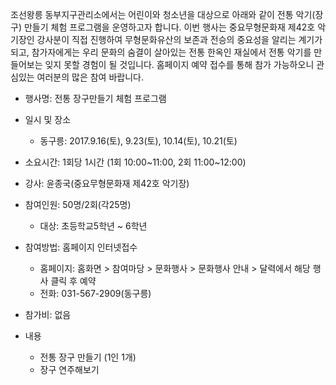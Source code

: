 조선왕릉 동부지구관리소에서는 어린이와 청소년을 대상으로 아래와 같이 전통 악기(장구) 만들기 체험 프로그램을 운영하고자 합니다. 이번 행사는 중요무형문화재 제42호 악기장인 강사분이 직접 진행하여 무형문화유산의 보존과 전승의 중요성을 알리는 계기가 되고, 참가자에게는 우리 문화의 숨결이 살아있는 전통 한옥인 재실에서 전통 악기를 만들어보는 잊지 못할 경험이 될 것입니다. 홈페이지 예약 접수를 통해 참가 가능하오니 관심있는 여러분의 많은 참여 바랍니다.

- 행사명: 전통 장구만들기 체험 프로그램
- 일시 및 장소
  - 동구릉: 2017.9.16(토), 9.23(토), 10.14(토), 10.21(토)
- 소요시간: 1회당 1시간 (1회 10:00~11:00, 2회 11:00~12:00)
- 강사: 윤종국(중요무형문화재 제42호 악기장)
- 참여인원: 50명/2회(각25명)
  - 대상: 초등학교5학년 ~ 6학년

- 참여방법: 홈페이지 인터넷접수
  - 홈페이지: 홈화면 > 참여마당 > 문화행사 > 문화행사 안내 > 달력에서 해당 행사 클릭 후 예약
  - 전화: 031-567-2909(동구릉)
- 참가비: 없음
- 내용
  - 전통 장구 만들기 (1인 1개)
  - 장구 연주해보기